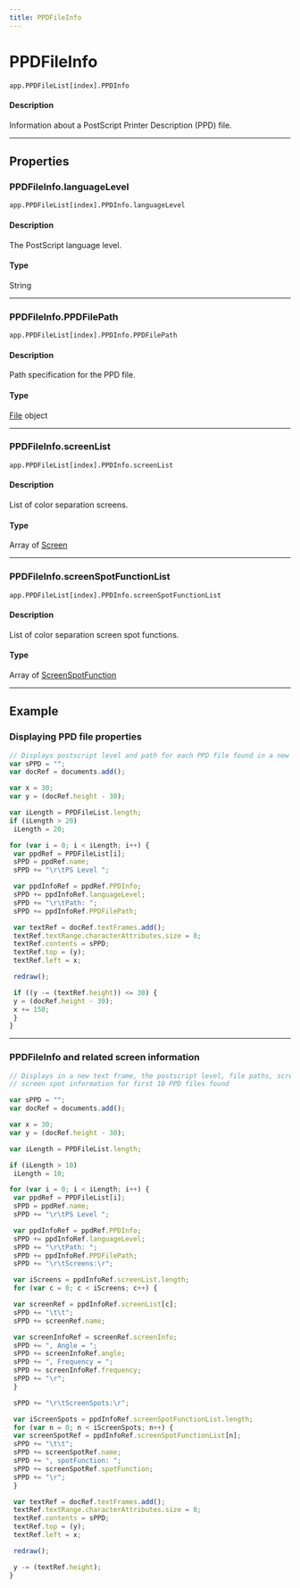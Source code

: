 ```yaml
---
title: PPDFileInfo
---
```

# PPDFileInfo

`app.PPDFileList[index].PPDInfo`

#### Description

Information about a PostScript Printer Description (PPD) file.

---

## Properties

### PPDFileInfo.languageLevel

`app.PPDFileList[index].PPDInfo.languageLevel`

#### Description

The PostScript language level.

#### Type

String

---

### PPDFileInfo.PPDFilePath

`app.PPDFileList[index].PPDInfo.PPDFilePath`

#### Description

Path specification for the PPD file.

#### Type

[File](https://extendscript.docsforadobe.dev/file-system-access/file-object/) object

---

### PPDFileInfo.screenList

`app.PPDFileList[index].PPDInfo.screenList`

#### Description

List of color separation screens.

#### Type

Array of [Screen](.././Screen)

---

### PPDFileInfo.screenSpotFunctionList

`app.PPDFileList[index].PPDInfo.screenSpotFunctionList`

#### Description

List of color separation screen spot functions.

#### Type

Array of [ScreenSpotFunction](.././ScreenSpotFunction)

---

## Example

### Displaying PPD file properties

```javascript
// Displays postscript level and path for each PPD file found in a new text frame
var sPPD = "";
var docRef = documents.add();

var x = 30;
var y = (docRef.height - 30);

var iLength = PPDFileList.length;
if (iLength > 20)
 iLength = 20;

for (var i = 0; i < iLength; i++) {
 var ppdRef = PPDFileList[i];
 sPPD = ppdRef.name;
 sPPD += "\r\tPS Level ";

 var ppdInfoRef = ppdRef.PPDInfo;
 sPPD += ppdInfoRef.languageLevel;
 sPPD += "\r\tPath: ";
 sPPD += ppdInfoRef.PPDFilePath;

 var textRef = docRef.textFrames.add();
 textRef.textRange.characterAttributes.size = 8;
 textRef.contents = sPPD;
 textRef.top = (y);
 textRef.left = x;

 redraw();

 if ((y -= (textRef.height)) <= 30) {
 y = (docRef.height - 30);
 x += 150;
 }
}
```

---

### PPDFileInfo and related screen information

```javascript
// Displays in a new text frame, the postscript level, file paths, screens, and
// screen spot information for first 10 PPD files found

var sPPD = "";
var docRef = documents.add();

var x = 30;
var y = (docRef.height - 30);

var iLength = PPDFileList.length;

if (iLength > 10)
 iLength = 10;

for (var i = 0; i < iLength; i++) {
 var ppdRef = PPDFileList[i];
 sPPD = ppdRef.name;
 sPPD += "\r\tPS Level ";

 var ppdInfoRef = ppdRef.PPDInfo;
 sPPD += ppdInfoRef.languageLevel;
 sPPD += "\r\tPath: ";
 sPPD += ppdInfoRef.PPDFilePath;
 sPPD += "\r\tScreens:\r";

 var iScreens = ppdInfoRef.screenList.length;
 for (var c = 0; c < iScreens; c++) {

 var screenRef = ppdInfoRef.screenList[c];
 sPPD += "\t\t";
 sPPD += screenRef.name;

 var screenInfoRef = screenRef.screenInfo;
 sPPD += ", Angle = ";
 sPPD += screenInfoRef.angle;
 sPPD += ", Frequency = ";
 sPPD += screenInfoRef.frequency;
 sPPD += "\r";
 }

 sPPD += "\r\tScreenSpots:\r";

 var iScreenSpots = ppdInfoRef.screenSpotFunctionList.length;
 for (var n = 0; n < iScreenSpots; n++) {
 var screenSpotRef = ppdInfoRef.screenSpotFunctionList[n];
 sPPD += "\t\t";
 sPPD += screenSpotRef.name;
 sPPD += ", spotFunction: ";
 sPPD += screenSpotRef.spotFunction;
 sPPD += "\r";
 }

 var textRef = docRef.textFrames.add();
 textRef.textRange.characterAttributes.size = 8;
 textRef.contents = sPPD;
 textRef.top = (y);
 textRef.left = x;

 redraw();

 y -= (textRef.height);
}
```
